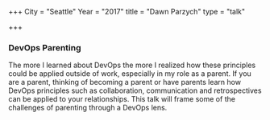 +++
City = "Seattle"
Year = "2017"
title = "Dawn Parzych"
type = "talk"

+++


<div class="span-15  ">
  <div class="span-15  last ">
  <h3>DevOps Parenting</h3>
  The more I learned about DevOps the more I realized how these principles could be applied outside of work, especially in my role as a parent. If you are a parent, thinking of becoming a parent or have parents learn how DevOps principles such as collaboration, communication and retrospectives can be applied to your relationships.   This talk will frame some of the challenges of parenting through a DevOps lens. 

  </div>
</div>

